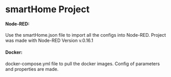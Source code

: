 # smartHome Project

#### Node-RED:
Use the smartHome.json file to import all the configs into Node-RED. Project was made with Node-RED Version v.0.16.1

#### Docker:
docker-compose.yml file to pull the docker images. Config of parameters and properties are made.
